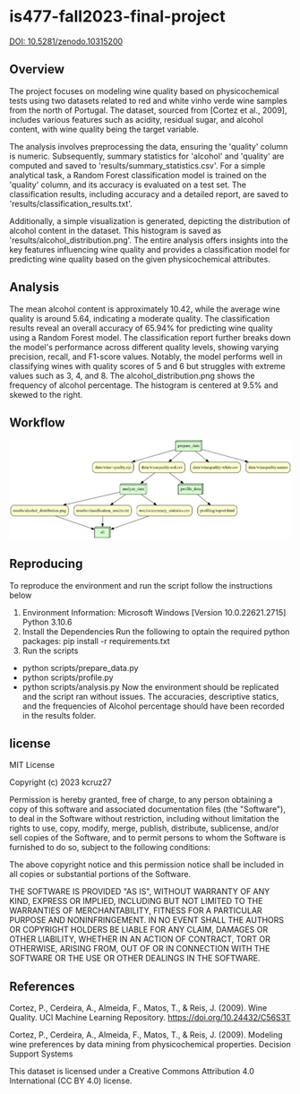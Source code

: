 # is477-fall2023-final-project

[DOI: 10.5281/zenodo.10315200](https://doi.org/10.5281/zenodo.10315200)

## Overview

The project focuses on modeling wine quality based on physicochemical tests using two datasets related to red and white vinho verde wine samples from the north of Portugal. The dataset, sourced from [Cortez et al., 2009], includes various features such as acidity, residual sugar, and alcohol content, with wine quality being the target variable.

The analysis involves preprocessing the data, ensuring the 'quality' column is numeric. Subsequently, summary statistics for 'alcohol' and 'quality' are computed and saved to 'results/summary_statistics.csv'. For a simple analytical task, a Random Forest classification model is trained on the 'quality' column, and its accuracy is evaluated on a test set. The classification results, including accuracy and a detailed report, are saved to 'results/classification_results.txt'.

Additionally, a simple visualization is generated, depicting the distribution of alcohol content in the dataset. This histogram is saved as 'results/alcohol_distribution.png'. The entire analysis offers insights into the key features influencing wine quality and provides a classification model for predicting wine quality based on the given physicochemical attributes.

## Analysis

The mean alcohol content is approximately 10.42, while the average wine quality is around 5.64, indicating a moderate quality. The classification results reveal an overall accuracy of 65.94% for predicting wine quality using a Random Forest model. The classification report further breaks down the model's performance across different quality levels, showing varying precision, recall, and F1-score values. Notably, the model performs well in classifying wines with quality scores of 5 and 6 but struggles with extreme values such as 3, 4, and 8. The alcohol_distribution.png shows the frequency of alcohol percentage. The histogram is centered at 9.5% and skewed to the right.

## Workflow
![Alt text](graph.png)

## Reproducing

To reproduce the environment and run the script follow the instructions below
1. Environment Information:
    Microsoft Windows [Version 10.0.22621.2715]
    Python 3.10.6
2. Install the Dependencies
  Run the following to optain the required python packages:
   pip install -r requirements.txt
3. Run the scripts
  
  - python scripts/prepare_data.py
  - python scripts/profile.py
  - python scripts/analysis.py
  Now the environment should be replicated and the script ran without issues. 
  The accuracies, descriptive statics, and the frequencies of Alcohol percentage should have been recorded in the results folder.

## license
MIT License

Copyright (c) 2023 kcruz27

Permission is hereby granted, free of charge, to any person obtaining a copy
of this software and associated documentation files (the "Software"), to deal
in the Software without restriction, including without limitation the rights
to use, copy, modify, merge, publish, distribute, sublicense, and/or sell
copies of the Software, and to permit persons to whom the Software is
furnished to do so, subject to the following conditions:

The above copyright notice and this permission notice shall be included in all
copies or substantial portions of the Software.

THE SOFTWARE IS PROVIDED "AS IS", WITHOUT WARRANTY OF ANY KIND, EXPRESS OR
IMPLIED, INCLUDING BUT NOT LIMITED TO THE WARRANTIES OF MERCHANTABILITY,
FITNESS FOR A PARTICULAR PURPOSE AND NONINFRINGEMENT. IN NO EVENT SHALL THE
AUTHORS OR COPYRIGHT HOLDERS BE LIABLE FOR ANY CLAIM, DAMAGES OR OTHER
LIABILITY, WHETHER IN AN ACTION OF CONTRACT, TORT OR OTHERWISE, ARISING FROM,
OUT OF OR IN CONNECTION WITH THE SOFTWARE OR THE USE OR OTHER DEALINGS IN THE
SOFTWARE.

## References
Cortez, P., Cerdeira, A., Almeida, F., Matos, T., & Reis, J. (2009). Wine Quality. UCI Machine Learning Repository. https://doi.org/10.24432/C56S3T

Cortez, P., Cerdeira, A., Almeida, F., Matos, T., & Reis, J. (2009). Modeling wine preferences by data mining from physicochemical properties. Decision Support Systems

This dataset is licensed under a Creative Commons Attribution 4.0 International (CC BY 4.0) license.
